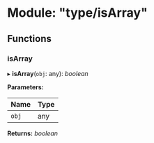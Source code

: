 # Module: "type/isArray"

## Functions

###  isArray

▸ **isArray**(`obj`: any): *boolean*

**Parameters:**

Name | Type |
------ | ------ |
`obj` | any |

**Returns:** *boolean*
